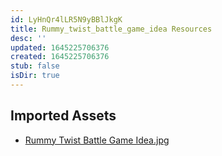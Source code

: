 ```yaml
---
id: LyHnQr4lLR5N9yBBlJkgK
title: Rummy_twist_battle_game_idea Resources
desc: ''
updated: 1645225706376
created: 1645225706376
stub: false
isDir: true
---
```

## Imported Assets
- [Rummy Twist Battle Game Idea.jpg](/assets/rummy-twist-battle-game-idea.jpg)
